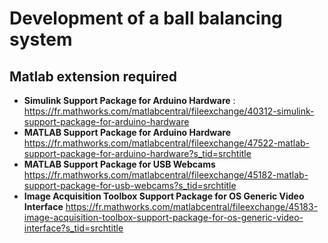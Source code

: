 
# Development of a ball balancing system 
## Matlab extension required

 - **Simulink Support Package for Arduino Hardware** : https://fr.mathworks.com/matlabcentral/fileexchange/40312-simulink-support-package-for-arduino-hardware
 -  **MATLAB Support Package for Arduino Hardware** https://fr.mathworks.com/matlabcentral/fileexchange/47522-matlab-support-package-for-arduino-hardware?s_tid=srchtitle
 - **MATLAB Support Package for USB Webcams** https://fr.mathworks.com/matlabcentral/fileexchange/45182-matlab-support-package-for-usb-webcams?s_tid=srchtitle
 - **Image Acquisition Toolbox Support Package for OS Generic Video Interface** https://fr.mathworks.com/matlabcentral/fileexchange/45183-image-acquisition-toolbox-support-package-for-os-generic-video-interface?s_tid=srchtitle
